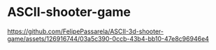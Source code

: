 # ASCII-shooter-game

https://github.com/FelipePassarela/ASCII-3d-shooter-game/assets/126916744/03a5c390-0ccb-43b4-bb10-47e8c96946e4

